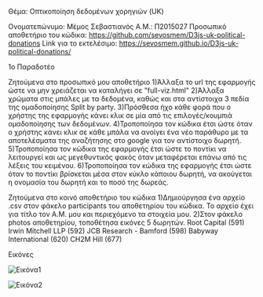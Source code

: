 Θέμα: Οπτικοποίηση δεδομένων χορηγιών (UK)

Ονοματεπώνυμο: Μέμος Σεβαστιανός
Α.Μ.: Π2015027
Προσωπικό αποθετήριο του κώδικα: https://github.com/sevosmem/D3js-uk-political-donations
Link για το εκτελέσιμο: https://sevosmem.github.io/D3js-uk-political-donations/

1ο Παραδοτέο

Ζητούμενα στο προσωπικό μου αποθετήριο
1)Άλλαξα το url της εφαρμογής ώστε να μην χρειάζεται να καταλήγει σε "full-viz.html"
2)Άλλαξα χρώματα στις μπάλες με τα δεδομένα, καθώς και στα αντίστοιχα 3 πεδία της ομαδοποίησης Split by party.
3)Πρόσθεσα ήχο κάθε φορά που ο χρήστης της εφαρμογής κάνει κλικ σε μία από τις επιλογές/κουμπιά ομαδοποίησης των δεδομένων.
4)Τροποποίησα τον κώδικα έτσι ώστε όταν ο χρήστης κάνει κλικ σε κάθε μπάλα να ανοίγει ένα νέο παράθυρο με τα αποτελέσματα της αναζήτησης στο google για τον αντίστοιχο δωρητή.
5)Τροποποίησα τον κώδικα της εφαρμογής έτσι ώστε το ποντίκι να λειτουργεί και ως μεγεθυντικός φακός όταν μεταφέρεται επάνω από τις λέξεις του κειμένου.
6)Τροποποίησα τον κώδικα της εφαρμογής έτσι ώστε όταν το ποντίκι βρίσκεται μέσα στον κύκλο κάποιου δωρητή, να ακούγεται η ονομασία του δωρητή και το ποσό της δωρεάς.

Ζητούμενα στο κοινό αποθετήριο του κώδικα
1)Δημιούργησα ένα αρχείο .csv στον φάκελο participants του αποθετηρίου του κώδικα. Το αρχείο έχει για τίτλο τον Α.Μ. μου και περιεχόμενο τα στοιχεία μου.
2)Στον φάκελο photos αποθετηρίου, τοποθέτησα εικόνες 5 δωρητών.
  Root Capital (591)
  Irwin Mitchell LLP (592)
  JCB Research - Bamford (598)
  Babyway International (620)
  CH2M Hill (677)
  
  Εικόνες
  
  
  ![Εικόνα1](pics/Screenshot_1.png)
 
 
  ![Εικόνα2](pics/Screenshot_2.png)
